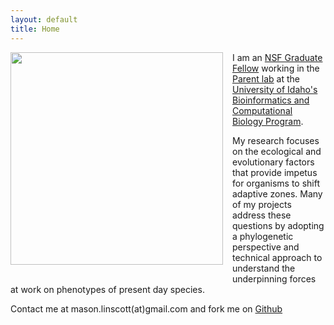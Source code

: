 ```yaml
---
layout: default
title: Home
---
```

<img style="float: left; margin: 0px 15px 15px 0px;"
src="https://cloud.githubusercontent.com/assets/14020037/10472907/e98910a8-71da-11e5-8f7c-8b0205eb0a2c.JPG" width="340" />

I am an [NSF Graduate Fellow](https://www.nsfgrfp.org/) working in the [Parent lab](http://webpages.uidaho.edu/parentlab/Parent_lab/Parent_lab___Home.html) at the [University of Idaho's Bioinformatics and Computational Biology Program](http://www.uidaho.edu/cogs/bcb). 

My research focuses on the ecological and evolutionary factors that provide impetus for organisms to shift adaptive zones. Many of my projects address these questions by adopting a phylogenetic perspective and technical approach to understand the underpinning forces at work on phenotypes of present day species.

Contact me at mason.linscott(at)gmail.com and fork me on [Github](https://github.com/mason-linscott)
